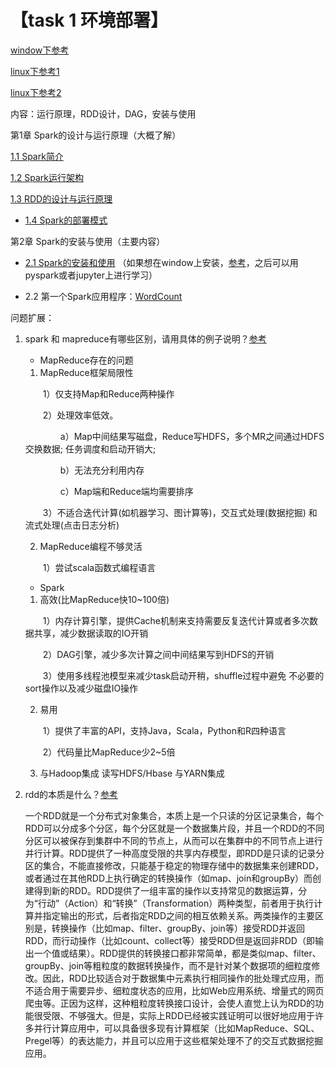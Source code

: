 # 【task 1 环境部署】

[window下参考](https://blog.csdn.net/SummerHmh/article/details/89518567)

[linux下参考1](https://mp.weixin.qq.com/s/gIf_QGQL26MqMzZKk-YTLg)

[linux下参考2](https://mp.weixin.qq.com/s/vufnqfG1vYjT9Ec8kvjcAg)

内容：运行原理，RDD设计，DAG，安装与使用

第1章 Spark的设计与运行原理（大概了解）

[1.1 Spark简介](http://dblab.xmu.edu.cn/blog/1710-2/)

[1.2 Spark运行架构](http://dblab.xmu.edu.cn/blog/1711-2/)

[1.3 RDD的设计与运行原理](http://dblab.xmu.edu.cn/blog/1681-2/)

- [1.4 Spark的部署模式](http://dblab.xmu.edu.cn/blog/1713-2/)

第2章 Spark的安装与使用（主要内容）

- [2.1 Spark的安装和使用](http://dblab.xmu.edu.cn/blog/1689-2/) （如果想在window上安装，[参考](https://blog.csdn.net/SummerHmh/article/details/89518567)，之后可以用pyspark或者jupyter上进行学习）

- 2.2 第一个Spark应用程序：[WordCount](./word_count.py)

问题扩展：

1. spark 和 mapreduce有哪些区别，请用具体的例子说明？[参考](https://blog.csdn.net/wyz0516071128/article/details/81219342)

   - MapReduce存在的问题

   1. MapReduce框架局限性

   　　1）仅支持Map和Reduce两种操作

   　　2）处理效率低效。

   　　　　a）Map中间结果写磁盘，Reduce写HDFS，多个MR之间通过HDFS交换数据; 任务调度和启动开销大;

   　　　　b）无法充分利用内存

   　　　　c）Map端和Reduce端均需要排序

   　　3）不适合迭代计算(如机器学习、图计算等)，交互式处理(数据挖掘) 和流式处理(点击日志分析)

   2. MapReduce编程不够灵活

   　　1）尝试scala函数式编程语言

   - Spark

   1. 高效(比MapReduce快10~100倍)

   　　1）内存计算引擎，提供Cache机制来支持需要反复迭代计算或者多次数据共享，减少数据读取的IO开销

   　　2）DAG引擎，减少多次计算之间中间结果写到HDFS的开销

   　　3）使用多线程池模型来减少task启动开稍，shuffle过程中避免 不必要的sort操作以及减少磁盘IO操作

   2. 易用

   　　1）提供了丰富的API，支持Java，Scala，Python和R四种语言

   　　2）代码量比MapReduce少2~5倍

   3. 与Hadoop集成 读写HDFS/Hbase 与YARN集成 

2. rdd的本质是什么？[参考](https://www.cnblogs.com/deadend/p/6710468.html)

   一个RDD就是一个分布式对象集合，本质上是一个只读的分区记录集合，每个RDD可以分成多个分区，每个分区就是一个数据集片段，并且一个RDD的不同分区可以被保存到集群中不同的节点上，从而可以在集群中的不同节点上进行并行计算。RDD提供了一种高度受限的共享内存模型，即RDD是只读的记录分区的集合，不能直接修改，只能基于稳定的物理存储中的数据集来创建RDD，或者通过在其他RDD上执行确定的转换操作（如map、join和groupBy）而创建得到新的RDD。RDD提供了一组丰富的操作以支持常见的数据运算，分为“行动”（Action）和“转换”（Transformation）两种类型，前者用于执行计算并指定输出的形式，后者指定RDD之间的相互依赖关系。两类操作的主要区别是，转换操作（比如map、filter、groupBy、join等）接受RDD并返回RDD，而行动操作（比如count、collect等）接受RDD但是返回非RDD（即输出一个值或结果）。RDD提供的转换接口都非常简单，都是类似map、filter、groupBy、join等粗粒度的数据转换操作，而不是针对某个数据项的细粒度修改。因此，RDD比较适合对于数据集中元素执行相同操作的批处理式应用，而不适合用于需要异步、细粒度状态的应用，比如Web应用系统、增量式的网页爬虫等。正因为这样，这种粗粒度转换接口设计，会使人直觉上认为RDD的功能很受限、不够强大。但是，实际上RDD已经被实践证明可以很好地应用于许多并行计算应用中，可以具备很多现有计算框架（比如MapReduce、SQL、Pregel等）的表达能力，并且可以应用于这些框架处理不了的交互式数据挖掘应用。